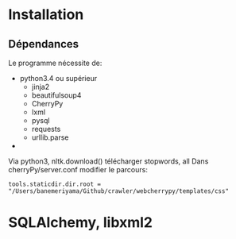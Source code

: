 # Installation

## Dépendances

Le programme nécessite de:

* python3.4 ou supérieur
  * jinja2
  * beautifulsoup4
  * CherryPy
  * lxml
  * pysql
  * requests
  * urllib.parse
* 

Via python3, nltk.download() télécharger stopwords, all
Dans cherryPy/server.conf modifier le parcours:
```
tools.staticdir.dir.root = "/Users/banemeriyama/Github/crawler/webcherrypy/templates/css"
```


# SQLAlchemy, libxml2
